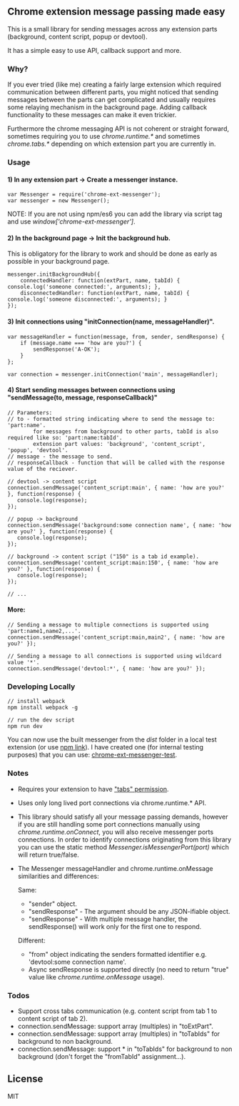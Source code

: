## Chrome extension message passing made easy

This is a small library for sending messages across any extension parts (background, content script, popup or devtool).

It has a simple easy to use API, callback support and more.

### Why?

If you ever tried (like me) creating a fairly large extension which required communication between different parts, you might noticed that sending messages between the parts can get complicated and usually requires some relaying mechanism in the background page.
Adding callback functionality to these messages can make it even trickier.

Furthermore the chrome messaging API is not coherent or straight forward, sometimes requiring you to use _chrome.runtime.\*_ and sometimes _chrome.tabs.\*_ depending on which extension part you are currently in.

### Usage

#### 1) In any extension part -> Create a messenger instance.

    var Messenger = require('chrome-ext-messenger');
    var messenger = new Messenger();

NOTE: If you are not using npm/es6 you can add the library via script tag and use _window['chrome-ext-messenger']_.

#### 2) In the background page -> Init the background hub.
This is obligatory for the library to work and should be done as early as possible in your background page.

    messenger.initBackgroundHub({
        connectedHandler: function(extPart, name, tabId) { console.log('someone connected:', arguments); }, 
        disconnectedHandler: function(extPart, name, tabId) { console.log('someone disconnected:', arguments); }
    });

#### 3) Init connections using "initConnection(name, messageHandler)".

    var messageHandler = function(message, from, sender, sendResponse) {
        if (message.name === 'how are you?') {
            sendResponse('A-OK');
        }
    };

    var connection = messenger.initConnection('main', messageHandler);

#### 4) Start sending messages between connections using "sendMessage(to, message, responseCallback)"
    // Parameters:
    // to - formatted string indicating where to send the message to: 'part:name'.
            for messages from background to other parts, tabId is also required like so: 'part:name:tabId'.
            extension part values: 'background', 'content_script', 'popup', 'devtool'.
    // message - the message to send.
    // responseCallback - function that will be called with the response value of the reciever.

    // devtool -> content script
    connection.sendMessage('content_script:main', { name: 'how are you?' }, function(response) {
       console.log(response);
    });

    // popup -> background
    connection.sendMessage('background:some connection name', { name: 'how are you?' }, function(response) {
       console.log(response);
    });

    // background -> content script ("150" is a tab id example).
    connection.sendMessage('content_script:main:150', { name: 'how are you?' }, function(response) {
       console.log(response);
    });

    // ...

#### More:

    // Sending a message to multiple connections is supported using 'part:name1,name2,...'.
    connection.sendMessage('content_script:main,main2', { name: 'how are you?' });

    // Sending a message to all connections is supported using wildcard value '*'.
    connection.sendMessage('devtool:*', { name: 'how are you?' });

### Developing Locally

    // install webpack
    npm install webpack -g

    // run the dev script
    npm run dev

You can now use the built messenger from the _dist_ folder in a local test extension (or use [npm link](https://docs.npmjs.com/cli/link)).
I have created one (for internal testing purposes) that you can use: [chrome-ext-messenger-test](https://github.com/asimen1/chrome-ext-messenger-test).

### Notes
* Requires your extension to have ["tabs" permission](https://developer.chrome.com/extensions/declare_permissions).
* Uses only long lived port connections via chrome.runtime.* API.
* This library should satisfy all your message passing demands, however if you are still handling some port connections manually using _chrome.runtime.onConnect_, you will also receive messenger ports connections. In order to identify connections originating from this library you can use the static method *Messenger.isMessengerPort(port)* which will return true/false.
* The Messenger messageHandler and chrome.runtime.onMessage similarities and differences:

    Same:
    * "sender" object.
    * "sendResponse" - The argument should be any JSON-ifiable object.
    * "sendResponse" - With multiple message handler, the sendResponse() will work only for the first one to respond.
    
    
    Different:
    * "from" object indicating the senders formatted identifier e.g. 'devtool:some connection name'.
    * Async sendResponse is supported directly (no need to return "true" value like _chrome.runtime.onMessage_ usage).

### Todos
* Support cross tabs communication (e.g. content script from tab 1 to content script of tab 2).
* connection.sendMessage: support array (multiples) in "toExtPart".
* connection.sendMessage: support array (multiples) in "toTabIds" for background to non background.
* connection.sendMessage: support * in "toTabIds" for background to non background (don't forget the "fromTabId" assignment...).

License
----
MIT
